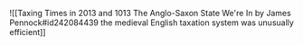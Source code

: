 ![[Taxing Times in 2013 and 1013 The Anglo-Saxon State We're In by James Pennock#id242084439 the medieval English taxation system was unusually efficient]]
